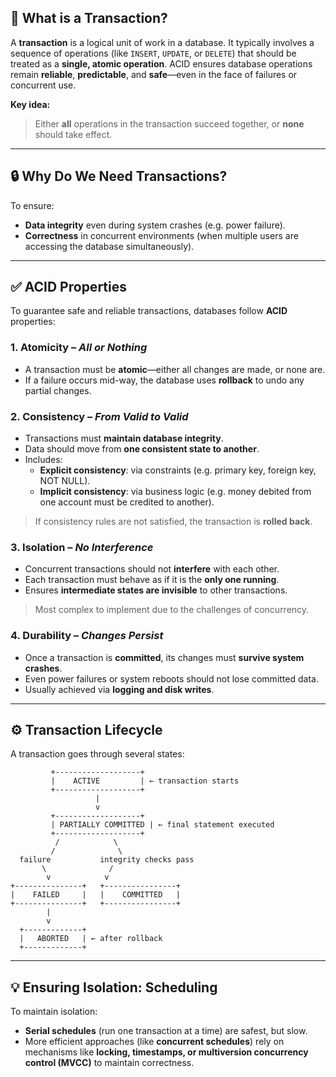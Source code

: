 ## 🔄 What is a Transaction?

A **transaction** is a logical unit of work in a database. It typically involves a sequence of operations (like `INSERT`, `UPDATE`, or `DELETE`) that should be treated as a **single, atomic operation**. ACID ensures database operations remain **reliable**, **predictable**, and **safe**—even in the face of failures or concurrent use.

**Key idea:**  
> Either **all** operations in the transaction succeed together, or **none** should take effect.

---

## 🔒 Why Do We Need Transactions?

To ensure:
- **Data integrity** even during system crashes (e.g. power failure).
- **Correctness** in concurrent environments (when multiple users are accessing the database simultaneously).

---

## ✅ ACID Properties

To guarantee safe and reliable transactions, databases follow **ACID** properties:

### 1. **Atomicity** – *All or Nothing*

- A transaction must be **atomic**—either all changes are made, or none are.
- If a failure occurs mid-way, the database uses **rollback** to undo any partial changes.

### 2. **Consistency** – *From Valid to Valid*

- Transactions must **maintain database integrity**.
- Data should move from **one consistent state to another**.
- Includes:
  - **Explicit consistency**: via constraints (e.g. primary key, foreign key, NOT NULL).
  - **Implicit consistency**: via business logic (e.g. money debited from one account must be credited to another).

> If consistency rules are not satisfied, the transaction is **rolled back**.

### 3. **Isolation** – *No Interference*

- Concurrent transactions should not **interfere** with each other.
- Each transaction must behave as if it is the **only one running**.
- Ensures **intermediate states are invisible** to other transactions.

> Most complex to implement due to the challenges of concurrency.

### 4. **Durability** – *Changes Persist*

- Once a transaction is **committed**, its changes must **survive system crashes**.
- Even power failures or system reboots should not lose committed data.
- Usually achieved via **logging and disk writes**.

---

## ⚙️ Transaction Lifecycle

A transaction goes through several states:

```
         +-------------------+
         |    ACTIVE         | ← transaction starts
         +-------------------+
                   |
                   v
         +-------------------+
         | PARTIALLY COMMITTED | ← final statement executed
         +-------------------+
          /            \
         /              \
  failure           integrity checks pass
       \              /
        v            v
+---------------+   +----------------+
|    FAILED     |   |    COMMITTED   |
+---------------+   +----------------+
        |
        v
  +-------------+
  |   ABORTED   | ← after rollback
  +-------------+
```

---

## 💡 Ensuring Isolation: Scheduling

To maintain isolation:
- **Serial schedules** (run one transaction at a time) are safest, but slow.
- More efficient approaches (like **concurrent schedules**) rely on mechanisms like **locking, timestamps, or multiversion concurrency control (MVCC)** to maintain correctness.
